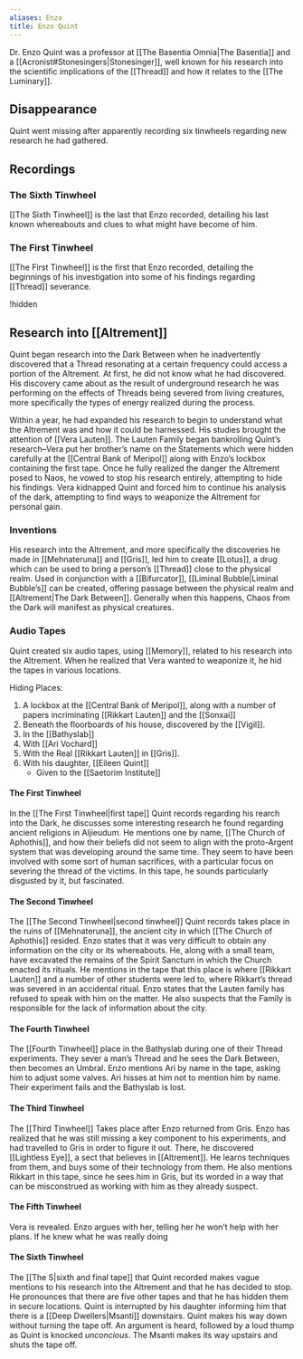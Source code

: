 ```yaml
---
aliases: Enzo
title: Enzo Quint
---
```


Dr. Enzo Quint was a professor at [[The Basentia Omnia|The Basentia]] and a [[Acronist#Stonesingers|Stonesinger]],  well known for his research into the scientific implications of the [[Thread]] and how it relates to the [[The Luminary]].

## Disappearance
Quint went missing after apparently recording six tinwheels regarding new research he had gathered.

## Recordings

### The Sixth Tinwheel

[[The Sixth Tinwheel]] is the last that Enzo recorded, detailing his last known whereabouts and clues to what might have become of him.

### The First Tinwheel

[[The First Tinwheel]] is the first that Enzo recorded, detailing the beginnings of his investigation into some of his findings regarding [[Thread]] severance.

!hidden

## Research into [[Altrement]]

Quint began research into the Dark Between when he inadvertently discovered that a Thread resonating at a certain frequency could access a portion of the Altrement. At first, he did not know what he had discovered. His discovery came about as the result of underground research he was performing on the effects of Threads being severed from living creatures, more specifically the types of energy realized during the process.

Within a year, he had expanded his research to begin to understand what the Altrement was and how it could be harnessed. His studies brought the attention of [[Vera Lauten]]. The Lauten Family began bankrolling Quint’s research–Vera put her brother’s name on the Statements which were hidden carefully at the [[Central Bank of Meripol]] along with Enzo’s lockbox containing the first tape. Once he fully realized the danger the Altrement posed to Naos, he vowed to stop his research entirely, attempting to hide his findings. Vera kidnapped Quint and forced him to continue his analysis of the dark, attempting to find ways to weaponize the Altrement for personal gain.

### Inventions

His research into the Altrement, and more specifically the discoveries he made in [[Mehnateruna]] and [[Gris]], led him to create [[Lotus]], a drug which can be used to bring a person’s [[Thread]] close to the physical realm. Used in conjunction with a [[Bifurcator]], [[Liminal Bubble|Liminal Bubble’s]] can be created, offering passage between the physical realm and [[Altrement|The Dark Between]]. Generally when this happens, Chaos from the Dark will manifest as physical creatures.

### Audio Tapes
Quint created six audio tapes, using [[Memory]], related to his research into the Altrement. When he realized that Vera wanted to weaponize it, he hid the tapes in various locations.

Hiding Places:
1. A lockbox at the [[Central Bank of Meripol]], along with a number of papers incriminating [[Rikkart Lauten]] and the [[Sonxai]]
2. Beneath the floorboards of his house, discovered by the [[Vigil]].
3. In the [[Bathyslab]]
4. With [[Ari Vochard]]
5. With the Real [[Rikkart Lauten]] in [[Gris]].
6. With his daughter, [[Eileen Quint]]
	- Given to the [[Saetorim Institute]]

#### The First Tinwheel
In the [[The First Tinwheel|first tape]] Quint records regarding his rearch into the Dark, he discusses some interesting research he found regarding ancient religions in Aljieudum. He mentions one by name, [[The Church of Aphothis]], and how their beliefs did not seem to align with the proto-Argent system that was developing around the same time. They seem to have been involved with some sort of human sacrifices, with a particular focus on severing the thread of the victims. In this tape, he sounds particularly disgusted by it, but fascinated.

#### The Second Tinwheel
The [[The Second Tinwheel|second tinwheel]] Quint records takes place in the ruins of [[Mehnateruna]], the ancient city in which [[The Church of Aphothis]] resided. Enzo states that it was very difficult to obtain any information on the city or its whereabouts. He, along with a small team, have excavated the remains of the Spirit Sanctum in which the Church enacted its rituals. He mentions in the tape that this place is where [[Rikkart Lauten]] and a number of other students were led to, where Rikkart’s thread was severed in an accidental ritual. Enzo states that the Lauten family has refused to speak with him on the matter. He also suspects that the Family is responsible for the lack of information about the city.

#### The Fourth Tinwheel
The [[Fourth Tinwheel]] place in the Bathyslab during one of their Thread experiments. They sever a man’s Thread and he sees the Dark Between, then becomes an Umbral. Enzo mentions Ari by name in the tape, asking him to adjust some valves. Ari hisses at him not to mention him by name. Their experiment fails and the Bathyslab is lost.

#### The Third Tinwheel
The [[Third Tinwheel]] Takes place after Enzo returned from Gris. Enzo has realized that he was still missing a key component to his experiments, and had travelled to Gris in order to figure it out. There, he discovered [[Lightless Eye]], a sect that believes in [[Altrement]]. He learns techniques from them, and buys some of their technology from them. He also mentions Rikkart in this tape, since he sees him in Gris, but its worded in a way that can be misconstrued as working with him as they already suspect.

#### The Fifth Tinwheel
Vera is revealed. Enzo argues with her, telling her he won’t help with her plans. If he knew what he was really doing

#### The Sixth Tinwheel
The [[The S|sixth and final tape]] that Quint recorded makes vague mentions to his research into the Altrement and that he has decided to stop. He pronounces that there are five other tapes and that he has hidden them in secure locations. Quint is interrupted by his daughter informing him that there is a [[Deep Dwellers|Msanti]] downstairs. Quint makes his way down without turning the tape off. An argument is heard, followed by a loud thump as Quint is knocked *unconcious*. The Msanti makes its way upstairs and shuts the tape off.